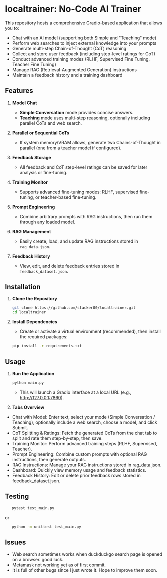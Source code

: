 
# localtrainer: No-Code AI Trainer

This repository hosts a comprehensive Gradio-based application that allows you to:
- Chat with an AI model (supporting both Simple and "Teaching" mode)
- Perform web searches to inject external knowledge into your prompts
- Generate multi-step Chain-of-Thought (CoT) reasoning
- Collect and store user feedback (including step-level ratings for CoT)
- Conduct advanced training modes (RLHF, Supervised Fine Tuning, Teacher Fine Tuning)
- Manage RAG (Retrieval-Augmented Generation) instructions
- Maintain a feedback history and a training dashboard



## Features

1. **Model Chat**  
   - **Simple Conversation** mode provides concise answers.  
   - **Teaching** mode uses multi-step reasoning, optionally including parallel CoTs and web search.

2. **Parallel or Sequential CoTs**  
   - If system memory/VRAM allows, generate two Chains-of-Thought in parallel (one from a teacher model if configured).

3. **Feedback Storage**  
   - All feedback and CoT step-level ratings can be saved for later analysis or fine-tuning.

4. **Training Monitor**  
   - Supports advanced fine-tuning modes: RLHF, supervised fine-tuning, or teacher-based fine-tuning.

5. **Prompt Engineering**  
   - Combine arbitrary prompts with RAG instructions, then run them through any loaded model.

6. **RAG Management**  
   - Easily create, load, and update RAG instructions stored in `rag_data.json`.

7. **Feedback History**  
   - View, edit, and delete feedback entries stored in `feedback_dataset.json`.

## Installation

1. **Clone the Repository**
   ```bash
   git clone https://github.com/stacker00/localtrainer.git
   cd localtrainer
   ```
   
   

2. **Install Dependencies**
    - Create or activate a virtual environment (recommended), then install the required packages:
   ```bash
   pip install -r requirements.txt
   ```  

## Usage
1. **Run the Application**
   ```bash
   python main.py
   ```
   - This will launch a Gradio interface at a local URL (e.g., http://127.0.0.1:7860).

2. **Tabs Overview**
- Chat with Model: Enter text, select your mode (Simple Conversation / Teaching), optionally include a web search, choose a model, and click Submit.
- CoT Splitting & Ratings: Fetch the generated CoTs from the chat tab to split and rate them step-by-step, then save.
- Training Monitor: Perform advanced training steps (RLHF, Supervised, Teacher).
- Prompt Engineering: Combine custom prompts with optional RAG instructions, then generate outputs.
- RAG Instructions: Manage your RAG instructions stored in rag_data.json.
- Dashboard: Quickly view memory usage and feedback statistics.
- Feedback History: Edit or delete prior feedback rows stored in feedback_dataset.json.

## Testing

```bash
   pytest test_main.py
   ```
or
```bash
   python -m unittest test_main.py
   ```

## Issues
- Web search sometimes works when duckduckgo search page is opened on a browser. good luck.
- Metamask not working yet as of first commit.
- It is full of other bugs since I just wrote it. Hope to improve them soon.
